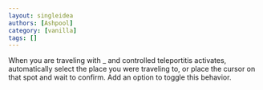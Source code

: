 ```yaml
---
layout: singleidea
authors: [Ashpool]
category: [vanilla]
tags: []
---
```

When you are traveling with _ and controlled teleportitis activates, automatically select the place you were traveling to, or place the cursor on that spot and wait to confirm. Add an option to toggle this behavior.
